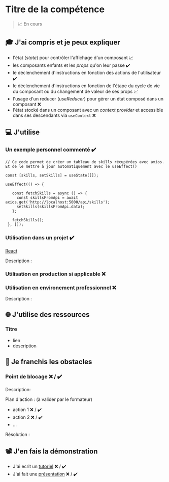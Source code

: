 # Titre de la compétence

> 📈 En cours

## 🎓 J'ai compris et je peux expliquer

- l'état (_state_) pour contrôler l'affichage d'un composant 📈
- les composants enfants et les _props_ qu'on leur passe ✔️
- le déclenchement d'instructions en fonction des actions de l'utilisateur ✔️
- le déclenchement d'instructions en fonction de l'étape du cycle de vie du composant ou du changement de valeur de ses props 📈
- l'usage d'un reducer (_useReducer_) pour gérer un état composé dans un composant ❌
- l'état stocké dans un composant avec un _context provider_ et accessible dans ses descendants via `useContext` ❌ 

## 💻 J'utilise

### Un exemple personnel commenté ✔️

 ```
 // Ce code permet de créer un tableau de skills récupérées avec axios. Et de le mettre à jour automatiquement avec le useEffect()
 
 const [skills, setSkills] = useState([]);

 useEffect(() => { 

    const fetchSkills = async () => {
      const skillsFromApi = await axios.get('http://localhost:5000/api/skills');
      setSkills(skillsFromApi.data);
    };

    fetchSkills();
  }, []);
 ```

### Utilisation dans un projet ✔️

[React](https://github.com/QuentD36/wild_code_school/tree/master/React/wild-book)

Description :

### Utilisation en production si applicable ❌


### Utilisation en environement professionnel ❌ 

Description :

## 🌐 J'utilise des ressources

### Titre

- lien
- description

## 🚧 Je franchis les obstacles

### Point de blocage ❌ / ✔️

Description:

Plan d'action : (à valider par le formateur)

- action 1 ❌ / ✔️
- action 2 ❌ / ✔️
- ...

Résolution :

## 📽️ J'en fais la démonstration

- J'ai ecrit un [tutoriel](...) ❌ / ✔️
- J'ai fait une [présentation](...) ❌ / ✔️
